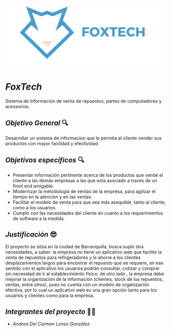 <p align="center"><img src=https://github.com/andrealenes/foxtech/blob/main/foxtech%20(500%20%C3%97%20200%C2%A0px).png width="500" height="200">
  
  
 # ***FoxTech*** #
 Sistema de Información de venta de repuestos, partes de computadores y acessorios.
  
## ***Objetivo General*** :mag:

Desarrollar un sistema de informacion que le permita al cliente vender sus productos con mayor facilidad y efectividad.

## ***Objetivos específicos*** :mag:

- Presentar información pertinente acerca de los productos que vende el cliente a las demás empresas a las que esta asociado a través de un front end amigable.
- Modernizar la metodología de ventas de la empresa, para agilizar el tiempo en la atención y en las ventas.
- Facilitar el modelo de venta para que sea más asequible, tanto al cliente, como a los usuarios.
- Cumplir con las necesidades del cliente  en cuanto a los requerimientos de software a la medida.


## ***Justificación*** :sunglasses:

El proyecto se sitúa en la ciudad de  Barranquilla, busca suplir dos necesidades, a saber:  la empresa no tiene  un aplicativo web que facilite la venta de repuestos para  refrigeradores y le ahorre a los clientes desplazamientos largos para encontrar el repuesto que se requiere, en ese sentido con el aplicativo los usuarios podrán consultar, cotizar y comprar sin necesidad de ir al establecimiento físico;  de otro lado , la empresa debe mejorar la organización de la información (clientes, stock de los repuestos, ventas, entre otros), pues no cuenta con un modelo de organización efectiva, por lo cual un aplicativo web es una gran opción tanto para los usuarios y  clientes como para la empresa.



## ***Integrantes del proyecto*** :student:

 * _Andrea Del Carmen Lenes González_
 
